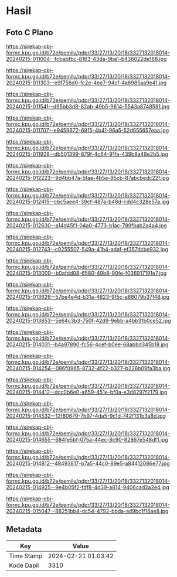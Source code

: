 # Hasil

## Foto C Plano

https://sirekap-obj-formc.kpu.go.id/b72e/pemilu/pdpr/33/27/13/20/18/3327132018014-20240215-011004--fcbabfbc-8163-43da-9ba1-b436022de188.jpg

https://sirekap-obj-formc.kpu.go.id/b72e/pemilu/pdpr/33/27/13/20/18/3327132018014-20240215-011303--e9f756d0-fc2e-4ee7-94cf-4a6985aa9e41.jpg

https://sirekap-obj-formc.kpu.go.id/b72e/pemilu/pdpr/33/27/13/20/18/3327132018014-20240215-011541--d95bb3d8-82ab-49b5-9614-5543a8748591.jpg

https://sirekap-obj-formc.kpu.go.id/b72e/pemilu/pdpr/33/27/13/20/18/3327132018014-20240215-011707--e9459672-6915-4b41-96a5-52d655657eaa.jpg

https://sirekap-obj-formc.kpu.go.id/b72e/pemilu/pdpr/33/27/13/20/18/3327132018014-20240215-011928--db501399-879f-4c64-91fa-439b8a48e2b5.jpg

https://sirekap-obj-formc.kpu.go.id/b72e/pemilu/pdpr/33/27/13/20/18/3327132018014-20240215-012223--9d4bb47a-5fae-4b5e-95cb-87abcbedc22f.jpg

https://sirekap-obj-formc.kpu.go.id/b72e/pemilu/pdpr/33/27/13/20/18/3327132018014-20240215-012415--cbc5aee4-39cf-487a-b48d-cdd4c328e57a.jpg

https://sirekap-obj-formc.kpu.go.id/b72e/pemilu/pdpr/33/27/13/20/18/3327132018014-20240215-012630--a14d45f1-04a0-4773-b1ac-789fbab2a4a4.jpg

https://sirekap-obj-formc.kpu.go.id/b72e/pemilu/pdpr/33/27/13/20/18/3327132018014-20240215-012743--c9255507-549a-41b4-adaf-ef357dcbe932.jpg

https://sirekap-obj-formc.kpu.go.id/b72e/pemilu/pdpr/33/27/13/20/18/3327132018014-20240215-013009--b0afdd08-6580-49b8-90fe-f036917191e7.jpg

https://sirekap-obj-formc.kpu.go.id/b72e/pemilu/pdpr/33/27/13/20/18/3327132018014-20240215-013626--57be4e4d-b31a-4623-9f5c-a88079b37f48.jpg

https://sirekap-obj-formc.kpu.go.id/b72e/pemilu/pdpr/33/27/13/20/18/3327132018014-20240215-013853--5e64c3b3-750f-42d9-9ebb-a4bb31b0ce52.jpg

https://sirekap-obj-formc.kpu.go.id/b72e/pemilu/pdpr/33/27/13/20/18/3327132018014-20240215-014031--b4a97890-fc56-4cef-b0ee-68abbd345b18.jpg

https://sirekap-obj-formc.kpu.go.id/b72e/pemilu/pdpr/33/27/13/20/18/3327132018014-20240215-014254--086f0965-8732-4f22-b327-b226b09fa3ba.jpg

https://sirekap-obj-formc.kpu.go.id/b72e/pemilu/pdpr/33/27/13/20/18/3327132018014-20240215-014412--dcc0b6e0-a659-451e-bf0a-e3d8297f2179.jpg

https://sirekap-obj-formc.kpu.go.id/b72e/pemilu/pdpr/33/27/13/20/18/3327132018014-20240215-014532--12f80679-7b97-4da5-9c1d-742f131b3a8d.jpg

https://sirekap-obj-formc.kpu.go.id/b72e/pemilu/pdpr/33/27/13/20/18/3327132018014-20240215-014655--684fe5bf-075a-44ec-8c90-82867e548df1.jpg

https://sirekap-obj-formc.kpu.go.id/b72e/pemilu/pdpr/33/27/13/20/18/3327132018014-20240215-014812--48493817-b7a5-44c0-89e5-a84412086e77.jpg

https://sirekap-obj-formc.kpu.go.id/b72e/pemilu/pdpr/33/27/13/20/18/3327132018014-20240215-014925--9e4b05f2-fdf8-4d39-a814-9406cad2a2e4.jpg

https://sirekap-obj-formc.kpu.go.id/b72e/pemilu/pdpr/33/27/13/20/18/3327132018014-20240215-015047--88251bb4-dc54-4792-bbda-ad9bc1f16ae8.jpg


## Metadata

| Key        | Value               |
| ---------- | ------------------- |
| Time Stamp | 2024-02-21 01:03:42 |
| Kode Dapil | 3310                |



